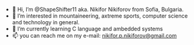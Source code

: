 - 👋 Hi, I’m @ShapeShifter11 aka. Nikifor Nikiforov from Sofia, Bulgaria.
- 👀 I’m interested in mountaineering, axtreme sports, computer science and technology in general.
- 🌱 I’m currently learning C language and ambedded systems
- 📫 you can reach me on my e-mail: nikifor.p.nikiforov@gmail.com
